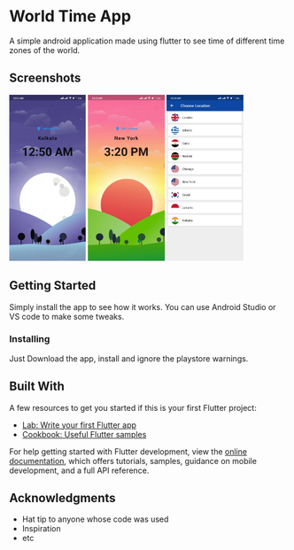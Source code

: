 # World Time App

A simple android application made using flutter to see time of different time zones of the world.

## Screenshots
<p><img src="https://github.com/pm020202pm/world_time_application/blob/main/Screenshot1.jpg?raw=true" height= 300>
<img src="https://github.com/pm020202pm/world_time_application/blob/main/Screenshot2.jpg?raw=true" height= 300>
<img src="https://github.com/pm020202pm/world_time_application/blob/main/Screenshot3.jpg?raw=true" height= 300></p>

## Getting Started

Simply install the app to see how it works. You can use Android Studio or VS code to make some tweaks.

### Installing

Just Download the app, install and ignore the playstore warnings.

## Built With
A few resources to get you started if this is your first Flutter project:

- [Lab: Write your first Flutter app](https://docs.flutter.dev/get-started/codelab)
- [Cookbook: Useful Flutter samples](https://docs.flutter.dev/cookbook)

For help getting started with Flutter development, view the
[online documentation](https://docs.flutter.dev/), which offers tutorials,
samples, guidance on mobile development, and a full API reference. 

## Acknowledgments

* Hat tip to anyone whose code was used
* Inspiration
* etc

